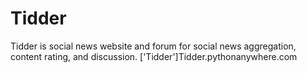 # Tidder
Tidder is social news website and forum for social news aggregation, content rating, and discussion.
['Tidder']Tidder.pythonanywhere.com

